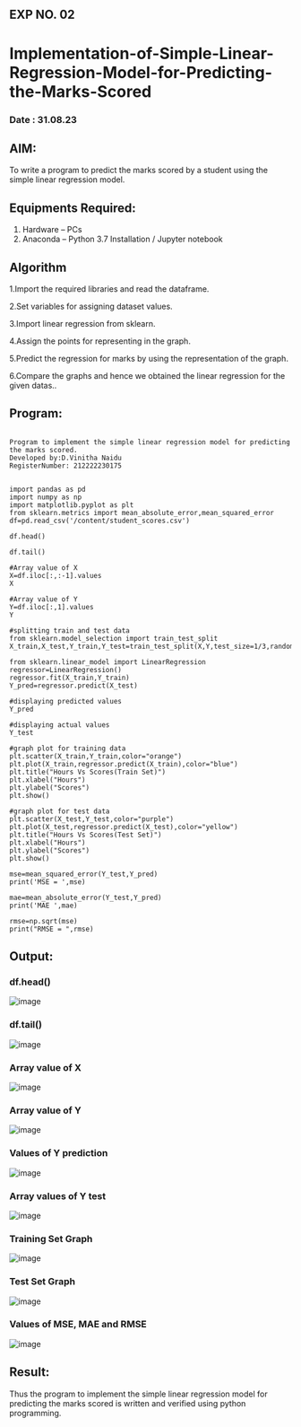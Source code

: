 ## EXP NO. 02
# Implementation-of-Simple-Linear-Regression-Model-for-Predicting-the-Marks-Scored
### Date : 31.08.23
## AIM:
To write a program to predict the marks scored by a student using the simple linear regression model.

## Equipments Required:
1. Hardware – PCs
2. Anaconda – Python 3.7 Installation / Jupyter notebook

## Algorithm
1.Import the required libraries and read the dataframe.

2.Set variables for assigning dataset values.

3.Import linear regression from sklearn.

4.Assign the points for representing in the graph.

5.Predict the regression for marks by using the representation of the graph.

6.Compare the graphs and hence we obtained the linear regression for the given datas.. 


## Program:
```

Program to implement the simple linear regression model for predicting the marks scored.
Developed by:D.Vinitha Naidu 
RegisterNumber: 212222230175 

```
```

import pandas as pd
import numpy as np
import matplotlib.pyplot as plt
from sklearn.metrics import mean_absolute_error,mean_squared_error
df=pd.read_csv('/content/student_scores.csv')

df.head()

df.tail()

#Array value of X
X=df.iloc[:,:-1].values
X

#Array value of Y
Y=df.iloc[:,1].values
Y

#splitting train and test data
from sklearn.model_selection import train_test_split
X_train,X_test,Y_train,Y_test=train_test_split(X,Y,test_size=1/3,random_state=0)

from sklearn.linear_model import LinearRegression
regressor=LinearRegression()
regressor.fit(X_train,Y_train)
Y_pred=regressor.predict(X_test)

#displaying predicted values
Y_pred

#displaying actual values
Y_test

#graph plot for training data
plt.scatter(X_train,Y_train,color="orange")
plt.plot(X_train,regressor.predict(X_train),color="blue")
plt.title("Hours Vs Scores(Train Set)")
plt.xlabel("Hours")
plt.ylabel("Scores")
plt.show()

#graph plot for test data
plt.scatter(X_test,Y_test,color="purple")
plt.plot(X_test,regressor.predict(X_test),color="yellow")
plt.title("Hours Vs Scores(Test Set)")
plt.xlabel("Hours")
plt.ylabel("Scores")
plt.show()

mse=mean_squared_error(Y_test,Y_pred)
print('MSE = ',mse)

mae=mean_absolute_error(Y_test,Y_pred)
print('MAE ',mae)

rmse=np.sqrt(mse)
print("RMSE = ",rmse)
```

## Output:
### df.head()
![image](https://github.com/VinithaNaidu/Implementation-of-Simple-Linear-Regression-Model-for-Predicting-the-Marks-Scored/assets/121166004/94192dcb-de29-4fea-80bc-88e858c95ad8)

### df.tail()
![image](https://github.com/VinithaNaidu/Implementation-of-Simple-Linear-Regression-Model-for-Predicting-the-Marks-Scored/assets/121166004/f180113a-fc92-4790-b389-da0052ed8ba2)

### Array value of X
![image](https://github.com/VinithaNaidu/Implementation-of-Simple-Linear-Regression-Model-for-Predicting-the-Marks-Scored/assets/121166004/9da0c436-47c3-4f0a-9e39-3afa02325d75)

### Array value of Y
![image](https://github.com/VinithaNaidu/Implementation-of-Simple-Linear-Regression-Model-for-Predicting-the-Marks-Scored/assets/121166004/6bf0425f-3dc2-4cd1-acdb-0387199fcd6d)

### Values of Y prediction
![image](https://github.com/VinithaNaidu/Implementation-of-Simple-Linear-Regression-Model-for-Predicting-the-Marks-Scored/assets/121166004/feb32dbf-f127-4176-8485-bf0f8fbdb6a6)

### Array values of Y test
![image](https://github.com/VinithaNaidu/Implementation-of-Simple-Linear-Regression-Model-for-Predicting-the-Marks-Scored/assets/121166004/f0654024-6ccc-4c53-a6ae-17e896f1a007)

### Training Set Graph
![image](https://github.com/VinithaNaidu/Implementation-of-Simple-Linear-Regression-Model-for-Predicting-the-Marks-Scored/assets/121166004/6eb8a1a5-2684-4cd5-a2f4-ab091b8337e7)

### Test Set Graph
![image](https://github.com/VinithaNaidu/Implementation-of-Simple-Linear-Regression-Model-for-Predicting-the-Marks-Scored/assets/121166004/9d506a26-6479-4e33-9d10-19fd4268d616)

### Values of MSE, MAE and RMSE
![image](https://github.com/VinithaNaidu/Implementation-of-Simple-Linear-Regression-Model-for-Predicting-the-Marks-Scored/assets/121166004/c115f593-01c2-480e-a34e-39b2d07250d9)

## Result:
Thus the program to implement the simple linear regression model for predicting the marks scored is written and verified using python programming.
